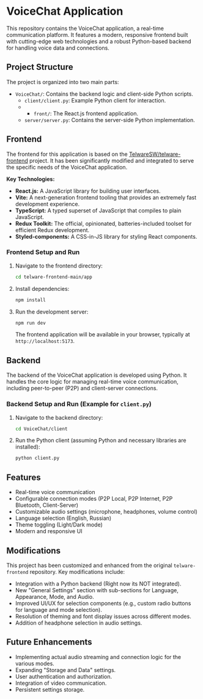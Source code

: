 # VoiceChat Application

This repository contains the VoiceChat application, a real-time communication platform. It features a modern, responsive frontend built with cutting-edge web technologies and a robust Python-based backend for handling voice data and connections.

## Project Structure

The project is organized into two main parts:

-   `VoiceChat/`: Contains the backend logic and client-side Python scripts.
    -   `client/client.py`: Example Python client for interaction.
    -   -   `front/`: The React.js frontend application.
    -   `server/server.py`: Contains the server-side Python implementation.

## Frontend

The frontend for this application is based on the [TelwareSW/telware-frontend](https://github.com/TelwareSW/telware-frontend) project. It has been significantly modified and integrated to serve the specific needs of the VoiceChat application.

**Key Technologies:**
-   **React.js:** A JavaScript library for building user interfaces.
-   **Vite:** A next-generation frontend tooling that provides an extremely fast development experience.
-   **TypeScript:** A typed superset of JavaScript that compiles to plain JavaScript.
-   **Redux Toolkit:** The official, opinionated, batteries-included toolset for efficient Redux development.
-   **Styled-components:** A CSS-in-JS library for styling React components.

### Frontend Setup and Run

1.  Navigate to the frontend directory:
    ```bash
    cd telware-frontend-main/app
    ```
2.  Install dependencies:
    ```bash
    npm install
    ```
3.  Run the development server:
    ```bash
    npm run dev
    ```
    The frontend application will be available in your browser, typically at `http://localhost:5173`.

## Backend

The backend of the VoiceChat application is developed using Python. It handles the core logic for managing real-time voice communication, including peer-to-peer (P2P) and client-server connections.

### Backend Setup and Run (Example for `client.py`)

1.  Navigate to the backend directory:
    ```bash
    cd VoiceChat/client
    ```
2.  Run the Python client (assuming Python and necessary libraries are installed):
    ```bash
    python client.py
    ```

## Features

-   Real-time voice communication
-   Configurable connection modes (P2P Local, P2P Internet, P2P Bluetooth, Client-Server)
-   Customizable audio settings (microphone, headphones, volume control)
-   Language selection (English, Russian)
-   Theme toggling (Light/Dark mode)
-   Modern and responsive UI

## Modifications

This project has been customized and enhanced from the original `telware-frontend` repository. Key modifications include:
-   Integration with a Python backend (Right now its NOT integrated).
-   New "General Settings" section with sub-sections for Language, Appearance, Mode, and Audio.
-   Improved UI/UX for selection components (e.g., custom radio buttons for language and mode selection).
-   Resolution of theming and font display issues across different modes.
-   Addition of headphone selection in audio settings.

## Future Enhancements

-   Implementing actual audio streaming and connection logic for the various modes.
-   Expanding "Storage and Data" settings.
-   User authentication and authorization.
-   Integration of video communication.
-   Persistent settings storage.

